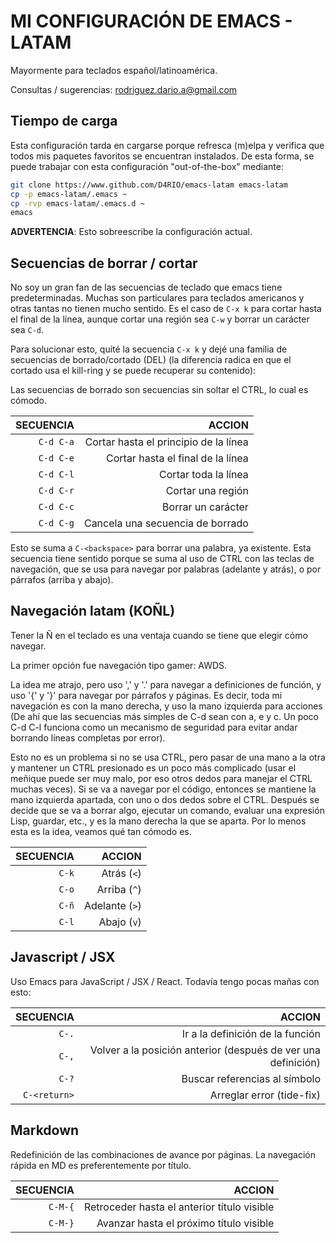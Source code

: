 # MI CONFIGURACIÓN DE EMACS - LATAM #

Mayormente para teclados español/latinoamérica.

Consultas / sugerencias: <rodriguez.dario.a@gmail.com>


## Tiempo de carga ##

Esta configuración tarda en cargarse porque refresca (m)elpa y verifica que
todos mis paquetes favoritos se encuentran instalados. De esta forma, se puede
trabajar con esta configuración "out-of-the-box" mediante:

``` bash
git clone https://www.github.com/D4RIO/emacs-latam emacs-latam
cp -p emacs-latam/.emacs ~
cp -rvp emacs-latam/.emacs.d ~
emacs
```

**ADVERTENCIA**: Esto sobreescribe la configuración actual.


## Secuencias de borrar / cortar ##

No soy un gran fan de las secuencias de teclado que emacs tiene predeterminadas.
Muchas son particulares para teclados americanos y otras tantas no tienen mucho
sentido. Es el caso de `C-x k` para cortar hasta el final de la línea, aunque
cortar una región sea `C-w` y borrar un carácter sea `C-d`.

Para solucionar esto, quité la secuencia `C-x k` y dejé una familia de
secuencias de borrado/cortado (DEL) (la diferencia radica en que el cortado
usa el kill-ring y se puede recuperar su contenido):

Las secuencias de borrado son secuencias sin soltar el CTRL, lo cual es cómodo.


| SECUENCIA |                                ACCION |
|----------:|--------------------------------------:|
| `C-d C-a` | Cortar hasta el principio de la línea |
| `C-d C-e` |     Cortar hasta el final de la línea |
| `C-d C-l` |                  Cortar toda la línea |
| `C-d C-r` |                     Cortar una región |
| `C-d C-c` |                    Borrar un carácter |
| `C-d C-g` |      Cancela una secuencia de borrado |

Esto se suma a `C-<backspace>` para borrar una palabra, ya existente. Esta
secuencia tiene sentido porque se suma al uso de CTRL con las teclas de
navegación, que se usa para navegar por palabras (adelante y atrás), o
por párrafos (arriba y abajo).


## Navegación latam (KOÑL) ##

Tener la Ñ en el teclado es una ventaja cuando se tiene que elegir cómo navegar.

La primer opción fue navegación tipo gamer: AWDS.

La idea me atrajo, pero uso ',' y '.' para navegar a definiciones de función, y
uso '{' y '}' para navegar por párrafos y páginas. Es decir, toda mi navegación
es con la mano derecha, y uso la mano izquierda para acciones (De ahí que las
secuencias más simples de C-d sean con a, e y c. Un poco C-d C-l funciona como
un mecanismo de seguridad para evitar andar borrando líneas completas por error).

Esto no es un problema si no se usa CTRL, pero pasar de una mano a la otra y
mantener un CTRL presionado es un poco más complicado (usar el meñique puede ser
muy malo, por eso otros dedos para manejar el CTRL muchas veces). Si se va a
navegar por el código, entonces se mantiene la mano izquierda apartada, con uno
o dos dedos sobre el CTRL. Después se decide que se va a borrar algo, ejecutar
un comando, evaluar una expresión Lisp, guardar, etc., y es la mano derecha la
que se aparta. Por lo menos esta es la idea, veamos qué tan cómodo es.

| SECUENCIA |         ACCION |
|----------:|---------------:|
|     `C-k` |    Atrás (`<`) |
|     `C-o` |   Arriba (`^`) |
|     `C-ñ` | Adelante (`>`) |
|     `C-l` |    Abajo (`v`) |


## Javascript / JSX ##

Uso Emacs para JavaScript / JSX / React. Todavía tengo pocas mañas con esto:

|    SECUENCIA |                                                        ACCION |
|-------------:|--------------------------------------------------------------:|
|        `C-.` |                              Ir a la definición de la función |
|        `C-,` | Volver a la posición anterior (después de ver una definición) |
|        `C-?` |                                 Buscar referencias al símbolo |
| `C-<return>` |                                     Arreglar error (tide-fix) |


## Markdown ##

Redefinición de las combinaciones de avance por páginas. La navegación rápida
en MD es preferentemente por título.

| SECUENCIA |                                      ACCION |
|----------:|--------------------------------------------:|
|   `C-M-{` | Retroceder hasta el anterior título visible |
|   `C-M-}` |     Avanzar hasta el próximo título visible |

